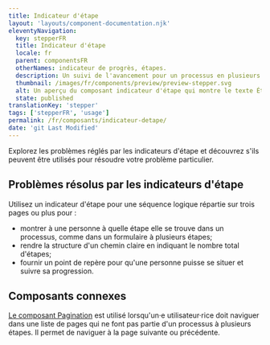 ```yaml
---
title: Indicateur d'étape
layout: 'layouts/component-documentation.njk'
eleventyNavigation:
  key: stepperFR
  title: Indicateur d'étape
  locale: fr
  parent: componentsFR
  otherNames: indicateur de progrès, étapes.
  description: Un suivi de l'avancement pour un processus en plusieurs étapes.
  thumbnail: /images/fr/components/preview/preview-stepper.svg
  alt: Un aperçu du composant indicateur d'étape qui montre le texte Étape 1 de 4 avec une boîte grise en dessous représentant le titre de la page.
  state: published
translationKey: 'stepper'
tags: ['stepperFR', 'usage']
permalink: /fr/composants/indicateur-detape/
date: 'git Last Modified'
---
```


Explorez les problèmes réglés par les indicateurs d'étape et découvrez s'ils peuvent être utilisés pour résoudre votre problème particulier.

## Problèmes résolus par les indicateurs d'étape

Utilisez un indicateur d'étape pour une séquence logique répartie sur trois pages ou plus pour :

- montrer à une personne à quelle étape elle se trouve dans un processus, comme dans un formulaire à plusieurs étapes;
- rendre la structure d'un chemin claire en indiquant le nombre total d'étapes;
- fournir un point de repère pour qu'une personne puisse se situer et suivre sa progression.

<article class="bg-full-width bg-primary text-light pt-500 pb-400 my-500">
  <h2 class="mt-0 mb-400">Composants connexes</h2>

<a href="{{ links.pagination }}" class="link-light">Le composant Pagination</a> est utilisé lorsqu'un·e utilisateur·rice doit naviguer dans une liste de pages qui ne font pas partie d'un processus à plusieurs étapes. Il permet de naviguer à la page suivante ou précédente.

</article>
